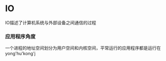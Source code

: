 # IO
IO描述了计算机系统与外部设备之间通信的过程

### 应用程序角度
一个进程的地址空间划分为用户空间和内核空间，平常运行的应用程序都是运行在yong'hu'kong'j
<!--stackedit_data:
eyJoaXN0b3J5IjpbMTIzNzIxMzgwOV19
-->